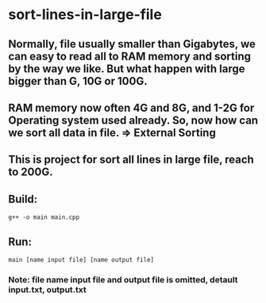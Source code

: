 # sort-lines-in-large-file
## Normally, file usually smaller than Gigabytes, we can easy to read all to RAM memory and sorting by the way we like. But what happen with large bigger than G, 10G or 100G.
## RAM memory now often 4G and 8G, and 1-2G for Operating system used already. So, now how can we sort all data in file. => External Sorting

## This is project for sort all lines in large file, reach to 200G.

## Build:
```g++ -o main main.cpp```
## Run:
```main [name input file] [name output file]```

### Note: file name input file and output file is omitted, detault input.txt, output.txt